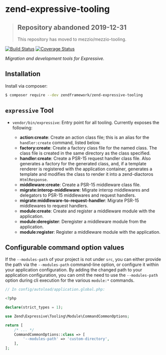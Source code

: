 # zend-expressive-tooling

> ## Repository abandoned 2019-12-31
>
> This repository has moved to mezzio/mezzio-tooling.

[![Build Status](https://secure.travis-ci.org/zendframework/zend-expressive-tooling.svg?branch=master)](https://secure.travis-ci.org/zendframework/zend-expressive-tooling)
[![Coverage Status](https://coveralls.io/repos/github/zendframework/zend-expressive-tooling/badge.svg?branch=master)](https://coveralls.io/github/zendframework/zend-expressive-tooling?branch=master)

*Migration and development tools for Expressive.*

## Installation

Install via composer:

```bash
$ composer require --dev zendframework/zend-expressive-tooling
```

## `expressive` Tool

- `vendor/bin/expressive`: Entry point for all tooling. Currently exposes the
  following:

  - **action:create**: Create an action class file; this is an alias for the
    `handler:create` command, listed below.
  - **factory:create**: Create a factory class file for the named class. The
    class file is created in the same directory as the class specified.
  - **handler:create**: Create a PSR-15 request handler class file. Also
    generates a factory for the generated class, and, if a template renderer is
    registered with the application container, generates a template and modifies
    the class to render it into a zend-diactoros `HtmlResponse`.
  - **middleware:create**: Create a PSR-15 middleware class file.
  - **migrate:interop-middleware**: Migrate interop middlewares and delegators
    to PSR-15 middlewares and request handlers.
  - **migrate:middleware-to-request-handler**: Migrate PSR-15 middlewares to
    request handlers.
  - **module:create**: Create and register a middleware module with the
    application.
  - **module:deregister**: Deregister a middleware module from the application.
  - **module:register**: Register a middleware module with the application.

## Configurable command option values

If the `--modules-path` of your project is not under `src`, you can either
provide the path via the `--modules-path` command-line option, or configure it
within your application configuration. By adding the changed path to your
application configuration, you can omit the need to use the `--modules-path`
option during cli execution for the various `module:*` commands.

```php
// In config/autoload/application.global.php:

<?php

declare(strict_types = 1);

use Zend\Expressive\Tooling\Module\CommandCommonOptions;

return [
    /* ... */
    CommandCommonOptions::class => [
        '--modules-path' => 'custom-directory',
    ],
];
```